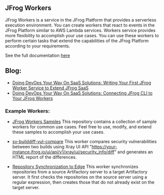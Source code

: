 

## JFrog Workers

JFrog Workers is a service in the JFrog Platform that provides a serverless execution environment.
You can create workers that react to events in the JFrog Platform similar to AWS Lambda services.
Workers service provides more flexibility to accomplish your use cases.
You can use these workers to perform certain tasks that extend the capabilities of the JFrog Platform according to your requirements.

See the full documentation [here](https://jfrog.com/help/r/jfrog-platform-administration-documentation/workers)

## Blog: 
- [Doing DevOps Your Way On SaaS Solutions: Writing Your First JFrog Worker Service to Extend JFrog SaaS](https://jfrog.com/blog/writing-your-first-jfrog-worker-service/)
- [Doing DevOps Your Way On SaaS Solutions: Connecting JFrog CLI to Your JFrog Workers](https://jfrog.com/blog/doing-devops-your-way-on-saas-solutions-connecting-jfrog-cli-to-your-jfrog-workers/)

### Example Workers:
- [JFrog Workers Samples](https://github.com/jfrog/workers-sample)
This repository contains a collection of sample workers for common use cases. Feel free to use, modify, and extend these samples to accomplish your use cases.

- [sv-builddiff-vul-compare](sv-builddiff-vul-compare)
This worker compares security vulnerabilities between two builds using Xray UI API "https://your-instance.jfrog.io/ui/api/v1/xray/ui/security_info/diff"  and generates an HTML report of the differences.

- [Repository Synchronization to Edge](https://github.com/flouis1/jf-repo-sync-to-edge)
This worker synchronizes repositories from a source Artifactory server to a target Artifactory server. It first checks the repositories on the source server using a regular expression, then creates those that do not already exist on the target server.
